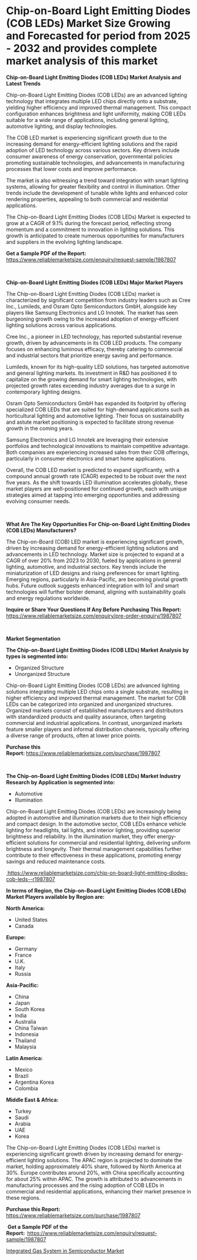<p><h1>Chip-on-Board Light Emitting Diodes (COB LEDs) Market Size Growing and Forecasted for period from 2025 - 2032 and provides complete market analysis of this market</h1></p><p><strong>Chip-on-Board Light Emitting Diodes (COB LEDs) Market Analysis and Latest Trends</strong></p>
<p><p>Chip-on-Board Light Emitting Diodes (COB LEDs) are an advanced lighting technology that integrates multiple LED chips directly onto a substrate, yielding higher efficiency and improved thermal management. This compact configuration enhances brightness and light uniformity, making COB LEDs suitable for a wide range of applications, including general lighting, automotive lighting, and display technologies.</p><p>The COB LED market is experiencing significant growth due to the increasing demand for energy-efficient lighting solutions and the rapid adoption of LED technology across various sectors. Key drivers include consumer awareness of energy conservation, governmental policies promoting sustainable technologies, and advancements in manufacturing processes that lower costs and improve performance.</p><p>The market is also witnessing a trend toward integration with smart lighting systems, allowing for greater flexibility and control in illumination. Other trends include the development of tunable white lights and enhanced color rendering properties, appealing to both commercial and residential applications.</p><p>The Chip-on-Board Light Emitting Diodes (COB LEDs) Market is expected to grow at a CAGR of 9.1% during the forecast period, reflecting strong momentum and a commitment to innovation in lighting solutions. This growth is anticipated to create numerous opportunities for manufacturers and suppliers in the evolving lighting landscape.</p></p>
<p><strong>Get a Sample PDF of the Report:&nbsp;</strong> <a href="https://www.reliablemarketsize.com/enquiry/request-sample/1987807?utm_campaign=2948&utm_medium=2&utm_source=Github&utm_content=ia&utm_term=07042025&utm_id=chip-on-board-light-emitting-diodes-cob-leds">https://www.reliablemarketsize.com/enquiry/request-sample/1987807</a></p>
<p>&nbsp;</p>
<p><strong>Chip-on-Board Light Emitting Diodes (COB LEDs) Major Market Players</strong></p>
<p><p>The Chip-on-Board Light Emitting Diodes (COB LEDs) market is characterized by significant competition from industry leaders such as Cree Inc., Lumileds, and Osram Opto Semiconductors GmbH, alongside key players like Samsung Electronics and LG Innotek. The market has seen burgeoning growth owing to the increased adoption of energy-efficient lighting solutions across various applications.</p><p>Cree Inc., a pioneer in LED technology, has reported substantial revenue growth, driven by advancements in its COB LED products. The company focuses on enhancing luminous efficacy, thereby catering to commercial and industrial sectors that prioritize energy saving and performance. </p><p>Lumileds, known for its high-quality LED solutions, has targeted automotive and general lighting markets. Its investment in R&D has positioned it to capitalize on the growing demand for smart lighting technologies, with projected growth rates exceeding industry averages due to a surge in contemporary lighting designs.</p><p>Osram Opto Semiconductors GmbH has expanded its footprint by offering specialized COB LEDs that are suited for high-demand applications such as horticultural lighting and automotive lighting. Their focus on sustainability and astute market positioning is expected to facilitate strong revenue growth in the coming years.</p><p>Samsung Electronics and LG Innotek are leveraging their extensive portfolios and technological innovations to maintain competitive advantage. Both companies are experiencing increased sales from their COB offerings, particularly in consumer electronics and smart home applications.</p><p>Overall, the COB LED market is predicted to expand significantly, with a compound annual growth rate (CAGR) expected to be robust over the next five years. As the shift towards LED illumination accelerates globally, these market players are well-positioned for continued growth, each with unique strategies aimed at tapping into emerging opportunities and addressing evolving consumer needs.</p></p>
<p>&nbsp;</p>
<p><strong>What Are The Key Opportunities For Chip-on-Board Light Emitting Diodes (COB LEDs) Manufacturers?</strong></p>
<p><p>The Chip-on-Board (COB) LED market is experiencing significant growth, driven by increasing demand for energy-efficient lighting solutions and advancements in LED technology. Market size is projected to expand at a CAGR of over 20% from 2023 to 2030, fueled by applications in general lighting, automotive, and industrial sectors. Key trends include the miniaturization of LED designs and rising preferences for smart lighting. Emerging regions, particularly in Asia-Pacific, are becoming pivotal growth hubs. Future outlook suggests enhanced integration with IoT and smart technologies will further bolster demand, aligning with sustainability goals and energy regulations worldwide.</p></p>
<p><strong>Inquire or Share Your Questions If Any Before Purchasing This Report:</strong> <a href="https://www.reliablemarketsize.com/enquiry/pre-order-enquiry/1987807?utm_campaign=2948&utm_medium=2&utm_source=Github&utm_content=ia&utm_term=07042025&utm_id=chip-on-board-light-emitting-diodes-cob-leds">https://www.reliablemarketsize.com/enquiry/pre-order-enquiry/1987807</a></p>
<p>&nbsp;</p>
<p><strong>Market Segmentation</strong></p>
<p><strong>The Chip-on-Board Light Emitting Diodes (COB LEDs) Market Analysis by types is segmented into:</strong></p>
<p><ul><li>Organized Structure</li><li>Unorganized Structure</li></ul></p>
<p><p>Chip-on-Board Light Emitting Diodes (COB LEDs) are advanced lighting solutions integrating multiple LED chips onto a single substrate, resulting in higher efficiency and improved thermal management. The market for COB LEDs can be categorized into organized and unorganized structures. Organized markets consist of established manufacturers and distributors with standardized products and quality assurance, often targeting commercial and industrial applications. In contrast, unorganized markets feature smaller players and informal distribution channels, typically offering a diverse range of products, often at lower price points.</p></p>
<p><strong>Purchase this Report:&nbsp;</strong><a href="https://www.reliablemarketsize.com/purchase/1987807?utm_campaign=2948&utm_medium=2&utm_source=Github&utm_content=ia&utm_term=07042025&utm_id=chip-on-board-light-emitting-diodes-cob-leds">https://www.reliablemarketsize.com/purchase/1987807</a></p>
<p>&nbsp;</p>
<p><strong>The Chip-on-Board Light Emitting Diodes (COB LEDs) Market Industry Research by Application is segmented into:</strong></p>
<p><ul><li>Automotive</li><li>Illumination</li></ul></p>
<p><p>Chip-on-Board Light Emitting Diodes (COB LEDs) are increasingly being adopted in automotive and illumination markets due to their high efficiency and compact design. In the automotive sector, COB LEDs enhance vehicle lighting for headlights, tail lights, and interior lighting, providing superior brightness and reliability. In the illumination market, they offer energy-efficient solutions for commercial and residential lighting, delivering uniform brightness and longevity. Their thermal management capabilities further contribute to their effectiveness in these applications, promoting energy savings and reduced maintenance costs.</p></p>
<p><a href="https://www.reliablemarketsize.com/chip-on-board-light-emitting-diodes-cob-leds--r1987807?utm_campaign=2948&utm_medium=2&utm_source=Github&utm_content=ia&utm_term=07042025&utm_id=chip-on-board-light-emitting-diodes-cob-leds">&nbsp;https://www.reliablemarketsize.com/chip-on-board-light-emitting-diodes-cob-leds--r1987807</a></p>
<p><strong>In terms of Region, the Chip-on-Board Light Emitting Diodes (COB LEDs) Market Players available by Region are:</strong></p>
<p>
    <p> <strong> North America: </strong>
        <ul>
            <li>United States</li>
            <li>Canada</li>
        </ul>
        </p> 
    <p> <strong> Europe: </strong>
        <ul>
            <li>Germany</li>
            <li>France</li>
            <li>U.K.</li>
            <li>Italy</li>
            <li>Russia</li>
        </ul>
        </p> 
    <p> <strong> Asia-Pacific: </strong>
        <ul>
            <li>China</li>
            <li>Japan</li>
            <li>South Korea</li>
            <li>India</li>
            <li>Australia</li>
            <li>China Taiwan</li>
            <li>Indonesia</li>
            <li>Thailand</li>
            <li>Malaysia</li>
        </ul>
        </p> 
    <p> <strong> Latin America: </strong>
        <ul>
            <li>Mexico</li>
            <li>Brazil</li>
            <li>Argentina Korea</li>
            <li>Colombia</li>
        </ul>
        </p> 
    <p> <strong> Middle East & Africa: </strong>
        <ul>
            <li>Turkey</li>
            <li>Saudi</li>
            <li>Arabia</li>
            <li>UAE</li>
            <li>Korea</li>
        </ul>
    </p>
    </p>
<p><p>The Chip-on-Board Light Emitting Diodes (COB LEDs) market is experiencing significant growth driven by increasing demand for energy-efficient lighting solutions. The APAC region is projected to dominate the market, holding approximately 40% share, followed by North America at 30%. Europe contributes around 20%, with China specifically accounting for about 25% within APAC. The growth is attributed to advancements in manufacturing processes and the rising adoption of COB LEDs in commercial and residential applications, enhancing their market presence in these regions.</p></p>
<p><strong>Purchase this Report: </strong><a href="https://www.reliablemarketsize.com/purchase/1987807?utm_campaign=2948&utm_medium=2&utm_source=Github&utm_content=ia&utm_term=07042025&utm_id=chip-on-board-light-emitting-diodes-cob-leds">https://www.reliablemarketsize.com/purchase/1987807</a></p>
<p>&nbsp;<strong>Get a Sample PDF of the Report:&nbsp;&nbsp;</strong><a href="https://www.reliablemarketsize.com/enquiry/request-sample/1987807?utm_campaign=2948&utm_medium=2&utm_source=Github&utm_content=ia&utm_term=07042025&utm_id=chip-on-board-light-emitting-diodes-cob-leds">https://www.reliablemarketsize.com/enquiry/request-sample/1987807</a></p>
<p><strong></strong></p>
<p><p><a href="https://github.com/sadimsamid/Market-Research-Report-List-1/blob/main/integrated-gas-system-in-semiconductor-market.md?utm_campaign=2948&utm_medium=2&utm_source=Github&utm_content=ia&utm_term=07042025&utm_id=chip-on-board-light-emitting-diodes-cob-leds">Integrated Gas System in Semiconductor Market</a></p></p>